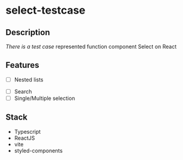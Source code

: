 # select-testcase


## Description
*There is a test case* represented function component Select on React

## Features
 - [ ] Nested lists
 + [ ] Search
 + [ ] Single/Multiple selection

## Stack
* Typescript
* ReactJS
* vite
* styled-components
